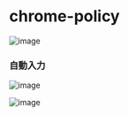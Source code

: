# chrome-policy

![image](https://user-images.githubusercontent.com/1501327/154174337-bb846f65-5aef-4cad-97c4-50e6f5d87ea8.png)

### 自動入力
![image](https://user-images.githubusercontent.com/1501327/154174083-fbaf51e4-32b5-4379-b40f-53659b9ac433.png)

![image](https://user-images.githubusercontent.com/1501327/154174399-7cbb3dd6-b974-46eb-a55d-27af1eb86496.png)
